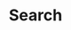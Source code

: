 ---
title: "Search" # in any language you want
layout: "search" # is necessary
# description: "Description for Search"
summary: "search"
placeholder: "placeholder text in search input box"
---
